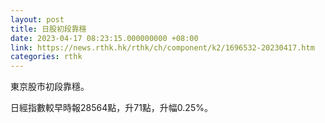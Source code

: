 ```yaml
---
layout: post
title: 日股初段靠穩
date: 2023-04-17 08:23:15.000000000 +08:00
link: https://news.rthk.hk/rthk/ch/component/k2/1696532-20230417.htm
categories: rthk
---
```


東京股市初段靠穩。

日經指數較早時報28564點，升71點，升幅0.25%。
